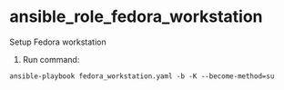# ansible_role_fedora_workstation
Setup Fedora workstation

1. Run command:
```
ansible-playbook fedora_workstation.yaml -b -K --become-method=su
```
